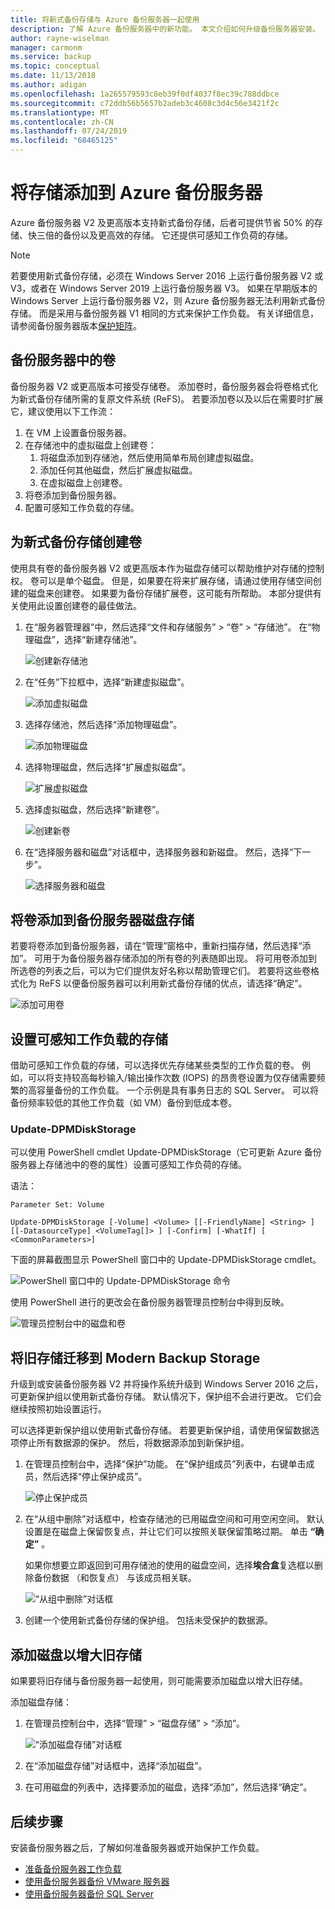 ```yaml
---
title: 将新式备份存储与 Azure 备份服务器一起使用
description: 了解 Azure 备份服务器中的新功能。 本文介绍如何升级备份服务器安装。
author: rayne-wiselman
manager: carmonm
ms.service: backup
ms.topic: conceptual
ms.date: 11/13/2018
ms.author: adigan
ms.openlocfilehash: 1a265579593c8eb39f0df4037f8ec39c788ddbce
ms.sourcegitcommit: c72ddb56b5657b2adeb3c4608c3d4c56e3421f2c
ms.translationtype: MT
ms.contentlocale: zh-CN
ms.lasthandoff: 07/24/2019
ms.locfileid: "68465125"
---
```

# <a name="add-storage-to-azure-backup-server"></a>将存储添加到 Azure 备份服务器

Azure 备份服务器 V2 及更高版本支持新式备份存储，后者可提供节省 50% 的存储、快三倍的备份以及更高效的存储。 它还提供可感知工作负荷的存储。

> [!NOTE]
> 若要使用新式备份存储，必须在 Windows Server 2016 上运行备份服务器 V2 或 V3，或者在 Windows Server 2019 上运行备份服务器 V3。
> 如果在早期版本的 Windows Server 上运行备份服务器 V2，则 Azure 备份服务器无法利用新式备份存储。 而是采用与备份服务器 V1 相同的方式来保护工作负载。 有关详细信息，请参阅备份服务器版本[保护矩阵](backup-mabs-protection-matrix.md)。

## <a name="volumes-in-backup-server"></a>备份服务器中的卷

备份服务器 V2 或更高版本可接受存储卷。 添加卷时，备份服务器会将卷格式化为新式备份存储所需的复原文件系统 (ReFS)。 若要添加卷以及以后在需要时扩展它，建议使用以下工作流：

1.  在 VM 上设置备份服务器。
2.  在存储池中的虚拟磁盘上创建卷：
    1.  将磁盘添加到存储池，然后使用简单布局创建虚拟磁盘。
    2.  添加任何其他磁盘，然后扩展虚拟磁盘。
    3.  在虚拟磁盘上创建卷。
3.  将卷添加到备份服务器。
4.  配置可感知工作负载的存储。

## <a name="create-a-volume-for-modern-backup-storage"></a>为新式备份存储创建卷

使用具有卷的备份服务器 V2 或更高版本作为磁盘存储可以帮助维护对存储的控制权。 卷可以是单个磁盘。 但是，如果要在将来扩展存储，请通过使用存储空间创建的磁盘来创建卷。 如果要为备份存储扩展卷，这可能有所帮助。 本部分提供有关使用此设置创建卷的最佳做法。

1. 在“服务器管理器”中，然后选择“文件和存储服务” > “卷” > “存储池”。 在“物理磁盘”，选择“新建存储池”。

    ![创建新存储池](./media/backup-mabs-add-storage/mabs-add-storage-1.png)

2. 在“任务”下拉框中，选择“新建虚拟磁盘”。

    ![添加虚拟磁盘](./media/backup-mabs-add-storage/mabs-add-storage-2.png)

3. 选择存储池，然后选择“添加物理磁盘”。

    ![添加物理磁盘](./media/backup-mabs-add-storage/mabs-add-storage-3.png)

4. 选择物理磁盘，然后选择“扩展虚拟磁盘”。

    ![扩展虚拟磁盘](./media/backup-mabs-add-storage/mabs-add-storage-4.png)

5. 选择虚拟磁盘，然后选择“新建卷”。

    ![创建新卷](./media/backup-mabs-add-storage/mabs-add-storage-5.png)

6. 在“选择服务器和磁盘”对话框中，选择服务器和新磁盘。 然后，选择“下一步”。

    ![选择服务器和磁盘](./media/backup-mabs-add-storage/mabs-add-storage-6.png)

## <a name="add-volumes-to-backup-server-disk-storage"></a>将卷添加到备份服务器磁盘存储

若要将卷添加到备份服务器，请在“管理”窗格中，重新扫描存储，然后选择“添加”。 可用于为备份服务器存储添加的所有卷的列表随即出现。 将可用卷添加到所选卷的列表之后，可以为它们提供友好名称以帮助管理它们。 若要将这些卷格式化为 ReFS 以便备份服务器可以利用新式备份存储的优点，请选择“确定”。

![添加可用卷](./media/backup-mabs-add-storage/mabs-add-storage-7.png)

## <a name="set-up-workload-aware-storage"></a>设置可感知工作负载的存储

借助可感知工作负载的存储，可以选择优先存储某些类型的工作负载的卷。 例如，可以将支持较高每秒输入/输出操作次数 (IOPS) 的昂贵卷设置为仅存储需要频繁的高容量备份的工作负载。 一个示例是具有事务日志的 SQL Server。 可以将备份频率较低的其他工作负载（如 VM）备份到低成本卷。

### <a name="update-dpmdiskstorage"></a>Update-DPMDiskStorage

可以使用 PowerShell cmdlet Update-DPMDiskStorage（它可更新 Azure 备份服务器上存储池中的卷的属性）设置可感知工作负荷的存储。 

语法：

`Parameter Set: Volume`

```
Update-DPMDiskStorage [-Volume] <Volume> [[-FriendlyName] <String> ] [[-DatasourceType] <VolumeTag[]> ] [-Confirm] [-WhatIf] [ <CommonParameters>]
```
下面的屏幕截图显示 PowerShell 窗口中的 Update-DPMDiskStorage cmdlet。

![PowerShell 窗口中的 Update-DPMDiskStorage 命令](./media/backup-mabs-add-storage/mabs-add-storage-8.png)

使用 PowerShell 进行的更改会在备份服务器管理员控制台中得到反映。

![管理员控制台中的磁盘和卷](./media/backup-mabs-add-storage/mabs-add-storage-9.png)


## <a name="migrate-legacy-storage-to-modern-backup-storage"></a>将旧存储迁移到 Modern Backup Storage
升级到或安装备份服务器 V2 并将操作系统升级到 Windows Server 2016 之后，可更新保护组以使用新式备份存储。 默认情况下，保护组不会进行更改。 它们会继续按照初始设置运行。

可以选择更新保护组以使用新式备份存储。 若要更新保护组，请使用保留数据选项停止所有数据源的保护。 然后，将数据源添加到新保护组。

1. 在管理员控制台中，选择“保护”功能。 在“保护组成员”列表中，右键单击成员，然后选择“停止保护成员”。

   ![停止保护成员](https://docs.microsoft.com/system-center/dpm/media/upgrade-to-dpm-2016/dpm-2016-stop-protection1.png)

2. 在“从组中删除”对话框中，检查存储池的已用磁盘空间和可用空闲空间。 默认设置是在磁盘上保留恢复点，并让它们可以按照关联保留策略过期。 单击 **“确定”** 。

   如果你想要立即返回到可用存储池的使用的磁盘空间，选择**埃合盒**复选框以删除备份数据 （和恢复点） 与该成员相关联。

   ![“从组中删除”对话框](https://docs.microsoft.com/system-center/dpm/media/upgrade-to-dpm-2016/dpm-2016-retain-data.png)

3. 创建一个使用新式备份存储的保护组。 包括未受保护的数据源。

## <a name="add-disks-to-increase-legacy-storage"></a>添加磁盘以增大旧存储

如果要将旧存储与备份服务器一起使用，则可能需要添加磁盘以增大旧存储。

添加磁盘存储：

1. 在管理员控制台中，选择“管理” > “磁盘存储” > “添加”。

    ![“添加磁盘存储”对话框](https://docs.microsoft.com/system-center/dpm/media/upgrade-to-dpm-2016/dpm-2016-add-disk-storage.png)

4. 在“添加磁盘存储”对话框中，选择“添加磁盘”。

5. 在可用磁盘的列表中，选择要添加的磁盘，选择“添加”，然后选择“确定”。

## <a name="next-steps"></a>后续步骤
安装备份服务器之后，了解如何准备服务器或开始保护工作负载。

- [准备备份服务器工作负载](backup-azure-microsoft-azure-backup.md)
- [使用备份服务器备份 VMware 服务器](backup-azure-backup-server-vmware.md)
- [使用备份服务器备份 SQL Server](backup-azure-sql-mabs.md)
